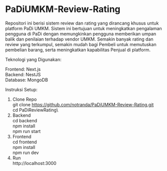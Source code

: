 # PaDiUMKM-Review-Rating

Repositori ini berisi sistem review dan rating yang dirancang khusus untuk platform PaDi UMKM. Sistem ini bertujuan untuk meningkatkan pengalaman pengguna di PaDi dengan memungkinkan pengguna memberikan umpan balik dan penilaian terhadap vendor UMKM. Semakin banyak rating dan review yang terkumpul, semakin mudah bagi Pembeli untuk memutuskan pembelian barang, serta meningkatkan kapabilitas Penjual di platform.

Teknologi yang Digunakan:

Frontend: Next.js\
Backend: NestJS\
Database: MongoDB

Instruksi Setup:
1. Clone Repo\
    git clone https://github.com/notranda/PaDiUMKM-Review-Rating.git \
    cd PaDiReviewRating\
2. Backend\
    cd backend\
    npm install\
    npm run start
3. Frontend\
    cd frontend\
    npm install\
    npm run dev
4. Run\
    http://localhost:3000
